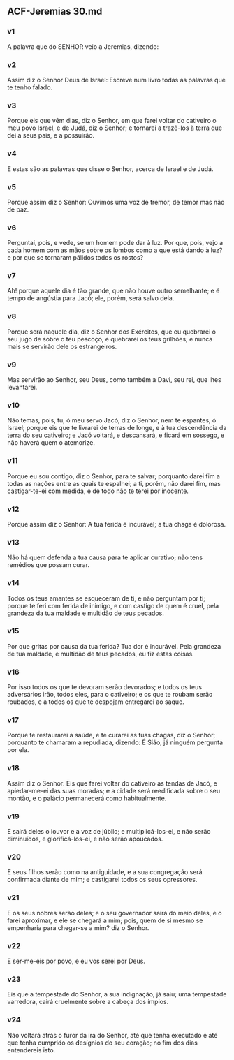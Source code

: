 ## ACF-Jeremias 30.md
### v1
 A palavra que do SENHOR veio a Jeremias, dizendo:
### v2
 Assim diz o Senhor Deus de Israel: Escreve num livro todas as palavras que te tenho falado.
### v3
 Porque eis que vêm dias, diz o Senhor, em que farei voltar do cativeiro o meu povo Israel, e de Judá, diz o Senhor; e tornarei a trazê-los à terra que dei a seus pais, e a possuirão.
### v4
 E estas são as palavras que disse o Senhor, acerca de Israel e de Judá.
### v5
 Porque assim diz o Senhor: Ouvimos uma voz de tremor, de temor mas não de paz.
### v6
 Perguntai, pois, e vede, se um homem pode dar à luz. Por que, pois, vejo a cada homem com as mãos sobre os lombos como a que está dando à luz? e por que se tornaram pálidos todos os rostos?
### v7
 Ah! porque aquele dia é tão grande, que não houve outro semelhante; e é tempo de angústia para Jacó; ele, porém, será salvo dela.
### v8
 Porque será naquele dia, diz o Senhor dos Exércitos, que eu quebrarei o seu jugo de sobre o teu pescoço, e quebrarei os teus grilhões; e nunca mais se servirão dele os estrangeiros.
### v9
 Mas servirão ao Senhor, seu Deus, como também a Davi, seu rei, que lhes levantarei.
### v10
 Não temas, pois, tu, ó meu servo Jacó, diz o Senhor, nem te espantes, ó Israel; porque eis que te livrarei de terras de longe, e à tua descendência da terra do seu cativeiro; e Jacó voltará, e descansará, e ficará em sossego, e não haverá quem o atemorize.
### v11
 Porque eu sou contigo, diz o Senhor, para te salvar; porquanto darei fim a todas as nações entre as quais te espalhei; a ti, porém, não darei fim, mas castigar-te-ei com medida, e de todo não te terei por inocente.
### v12
 Porque assim diz o Senhor: A tua ferida é incurável; a tua chaga é dolorosa.
### v13
 Não há quem defenda a tua causa para te aplicar curativo; não tens remédios que possam curar.
### v14
 Todos os teus amantes se esqueceram de ti, e não perguntam por ti; porque te feri com ferida de inimigo, e com castigo de quem é cruel, pela grandeza da tua maldade e multidão de teus pecados.
### v15
 Por que gritas por causa da tua ferida? Tua dor é incurável. Pela grandeza de tua maldade, e multidão de teus pecados, eu fiz estas coisas.
### v16
 Por isso todos os que te devoram serão devorados; e todos os teus adversários irão, todos eles, para o cativeiro; e os que te roubam serão roubados, e a todos os que te despojam entregarei ao saque.
### v17
 Porque te restaurarei a saúde, e te curarei as tuas chagas, diz o Senhor; porquanto te chamaram a repudiada, dizendo: É Sião, já ninguém pergunta por ela.
### v18
 Assim diz o Senhor: Eis que farei voltar do cativeiro as tendas de Jacó, e apiedar-me-ei das suas moradas; e a cidade será reedificada sobre o seu montão, e o palácio permanecerá como habitualmente.
### v19
 E sairá deles o louvor e a voz de júbilo; e multiplicá-los-ei, e não serão diminuídos, e glorificá-los-ei, e não serão apoucados.
### v20
 E seus filhos serão como na antiguidade, e a sua congregação será confirmada diante de mim; e castigarei todos os seus opressores.
### v21
 E os seus nobres serão deles; e o seu governador sairá do meio deles, e o farei aproximar, e ele se chegará a mim; pois, quem de si mesmo se empenharia para chegar-se a mim? diz o Senhor.
### v22
 E ser-me-eis por povo, e eu vos serei por Deus.
### v23
 Eis que a tempestade do Senhor, a sua indignação, já saiu; uma tempestade varredora, cairá cruelmente sobre a cabeça dos ímpios.
### v24
 Não voltará atrás o furor da ira do Senhor, até que tenha executado e até que tenha cumprido os desígnios do seu coração; no fim dos dias entendereis isto.
